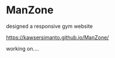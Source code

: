 # ManZone
designed a responsive gym website

https://kawsersimanto.github.io/ManZone/

working on....
